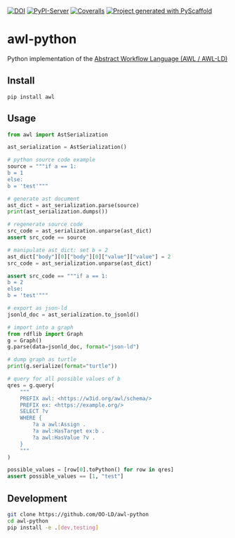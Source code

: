 [![DOI](https://zenodo.org/badge/957336610.svg)](https://doi.org/10.5281/zenodo.15108186)
[![PyPI-Server](https://img.shields.io/pypi/v/awl.svg)](https://pypi.org/project/awl/)
[![Coveralls](https://img.shields.io/coveralls/github/OO-LD/awl-python/main.svg)](https://coveralls.io/r/<USER>/awl)
[![Project generated with PyScaffold](https://img.shields.io/badge/-PyScaffold-005CA0?logo=pyscaffold)](https://pyscaffold.org/)

# awl-python
Python implementation of the [Abstract Workflow Language (AWL / AWL-LD)](https://github.com/OO-LD/awl-schema)

## Install

`pip install awl`

## Usage

```py
from awl import AstSerialization

ast_serialization = AstSerialization()

# python source code example
source = """if a == 1:
b = 1
else:
b = 'test'"""

# generate ast document
ast_dict = ast_serialization.parse(source)
print(ast_serialization.dumps())

# regenerate source code
src_code = ast_serialization.unparse(ast_dict)
assert src_code == source

# manipulate ast_dict: set b = 2
ast_dict["body"][0]["body"][0]["value"]["value"] = 2
src_code = ast_serialization.unparse(ast_dict)

assert src_code == """if a == 1:
b = 2
else:
b = 'test'"""

# export as json-ld
jsonld_doc = ast_serialization.to_jsonld()

# import into a graph
from rdflib import Graph
g = Graph()
g.parse(data=jsonld_doc, format="json-ld")

# dump graph as turtle
print(g.serialize(format="turtle"))

# query for all possible values of b
qres = g.query(
    """
    PREFIX awl: <https://w3id.org/awl/schema/>
    PREFIX ex: <https://example.org/>
    SELECT ?v
    WHERE {
        ?a a awl:Assign .
        ?a awl:HasTarget ex:b .
        ?a awl:HasValue ?v .
    }
    """
)

possible_values = [row[0].toPython() for row in qres]
assert possible_values == [1, "test"]
```

## Development

```bash
git clone https://github.com/OO-LD/awl-python
cd awl-python
pip install -e .[dev,testing]
```
